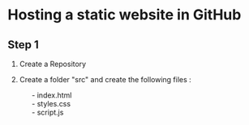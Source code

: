 #  Hosting a static website in GitHub 
## Step 1
1. Create a Repository

2. Create a folder "src" and create the following files :
                     <ul>- index.html</ul> 
                     <ul>- styles.css</ul>
                     <ul>- script.js</ul>

